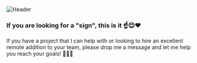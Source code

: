 ![Header](https://raw.githubusercontent.com/gist/jimmerioles/83f3eb44cec829dddb79f460f49e6284/raw/4bfd1d8f8495be1c14cec23d2217412607a388dc/brand-header-3waves-title-28px.svg)


### If you are looking for a "sign", this is it ☝️😊❤️

If you have a project that I can help with or looking to hire an excellent remote addition to your team, please drop me a message and let me help you reach your goals! 🤙😊🚀


<!--
**jimmerioles/jimmerioles** is a ✨ _special_ ✨ repository because its `README.md` (this file) appears on your GitHub profile.

Here are some ideas to get you started:

- 🔭 I’m currently working on ...
- 🌱 I’m currently learning ...
- 👯 I’m looking to collaborate on ...
- 🤔 I’m looking for help with ...
- 💬 Ask me about ...
- 📫 How to reach me: ...
- 😄 Pronouns: ...
- ⚡ Fun fact: ...
-->
